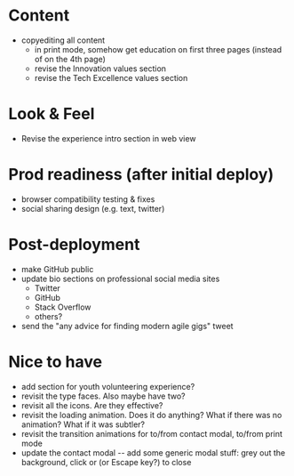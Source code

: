 # Content
- copyediting all content
  - in print mode, somehow get education on first three pages (instead of on the 4th page)
  - revise the Innovation values section
  - revise the Tech Excellence values section

# Look & Feel
- Revise the experience intro section in web view

# Prod readiness (after initial deploy)
- browser compatibility testing & fixes
- social sharing design (e.g. text, twitter)

# Post-deployment
- make GitHub public
- update bio sections on professional social media sites
  - Twitter
  - GitHub
  - Stack Overflow
  - others?
- send the "any advice for finding modern agile gigs" tweet

# Nice to have
- add section for youth volunteering experience?
- revisit the type faces. Also maybe have two?
- revisit all the icons. Are they effective?
- revisit the loading animation. Does it do anything? What if there was no animation? What if it was subtler?
- revisit the transition animations for to/from contact modal, to/from print mode
- update the contact modal -- add some generic modal stuff: grey out the background, click or (or Escape key?) to close

